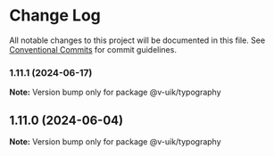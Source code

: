 # Change Log

All notable changes to this project will be documented in this file.
See [Conventional Commits](https://conventionalcommits.org) for commit guidelines.

### 1.11.1 (2024-06-17)

**Note:** Version bump only for package @v-uik/typography





## 1.11.0 (2024-06-04)

**Note:** Version bump only for package @v-uik/typography

